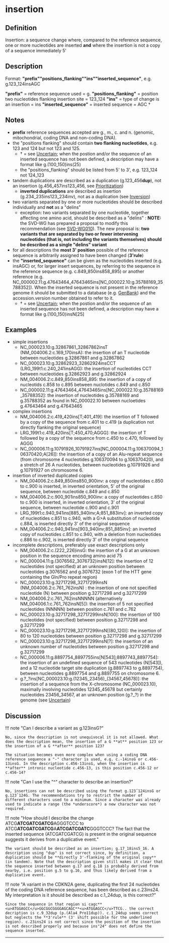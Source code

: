 # insertion

## Definition

Insertion: a sequence change where, compared to the reference sequence, one or more nucleotides are inserted **and** where the insertion is not a copy of a sequence immediately 5'

## Description

Format: **"prefix""positions_flanking""ins""inserted_sequence"**,  e.g. g.123\_124insAGC

**"prefix"**  =  reference sequence used  =  g.
**"positions_flanking"**  =  position two nucleotides flanking insertion site  =  123\_124
**"ins"**  =  type of change is an insertion  =  ins
**"inserted_sequence"**  =  inserted sequence  =  AGC †

## Notes

* **prefix** reference sequences accepted are g., m., c. and n. (genomic, mitochondrial, coding DNA and non-coding DNA).
* the "positions flanking" should contain **two flanking nucleotides**, e.g. 123 and 124 but not 123 and 125.
    * † = see [Uncertain](../../uncertain/); when the postion and/or the sequence of an inserted sequence has not been defined, a description may have a format like g.(100_150)ins(25)
    * the "positions_flanking" should be listed from 5' to 3', e.g. 123_124 not 124_123
* tandem duplications are described as a duplication (g.123\_456**dup**), not an insertion (g.456\_457ins123\_456, see [Prioritization](../../general/))
    * **inverted duplications** are described as insertion (g.234\_235ins123\_234inv), not as a duplication (see [Inversion](../inversion))
* two variants separated by one or more nucleotides should be described individually and **not** as a "delins"
    * exception: two variants separated by one nucleotide, together affecting one amino acid, should be described as a "delins"
:    **NOTE:** the SVD-WG has prepared a proposal to modify this recommendation (see [SVD-WG010](../../../consultation/SVD-WG010/)). The new proposal is: **two variants that are separated by two or fewer intervening nucleotides (that is, not including the variants themselves) should be described as a single "delins" variant**
* for all descriptions the **most 3' position** possible of the reference sequence is arbitrarily assigned to have been changed (**3'rule**)
* the **"inserted_sequence"** can be given as the nucleotides inserted (e.g. insAGC) or, for larger insert sequences, by referring to the sequence in the reference sequence (e.g. c.849\_850ins858_895) or another reference (e.g. NC\_000002.11:g.47643464\_47643465ins[NC\_000022.10:g.35788169\_35788352]). When the inserted sequence is not present in the reference genome it should be submitted to a database (e.g. [GenBank](http://www.ncbi.nlm.nih.gov/genbank/submit/)) and the accession.version number obtained to refer to it.
    * † = see [Uncertain](../../uncertain/); when the postion and/or the sequence of an inserted sequence has not been defined, a description may have a format like g.(100\_150)insN[25]
## Examples

* simple insertions
    * NC\_000023.10:g.32867861\_32867862insT  (NM\_004006.2:c.169\_170insA): the insertion of an T nucleotide between nucleotides g.32867861 and g.32867862 
    * NC\_000023.10:g.32862923\_32862924insCCT (LRG\_199t1:c.240\_241insAGG): the insertion of nucleotides CCT between nucleotides g.32862923 and g.32862924
    * NM\_004006.2:c.849\_850ins858\_895: the insertion of a copy of nucleotids c.858 to c.895 between nuclotides c.849 and c.850
    * NC\_000002.11:g.47643464\_47643465ins[NC\_000022.10:g.35788169\_35788352]: the insertion of nucleotides g.35788169 and g.35788352 as found in NC\_000022.10 between nucloetides g.47643464 and g.47643465
* complex insertions
    * NM\_004006.2:c.419\_420ins[T;401\_419]: the insertion of T followed by a copy of the sequence from c.401 to c.419 (a duplication not directly flanking the original sequence)
    * LRG\_199t1:c.419\_420ins[T;450\_470;AGGG]: the insertion of T followed by a copy of the sequence from c.450 to c.470, followed by AGGG
    * NC\_000006.11:g.10791926\_10791927ins[NC\_000004.11:g.106370094\_106370420;A[26]]: the insertion of a copy of an Alu-repeat sequence (from chromosome 4 nucleotides g.106370094 to g.106370420), and a stretch of 26 A nucleotides, between nucleotides g.10791926 and g.10791927 on chromosome 6. 
* insertion of inverted duplicated copies
    * NM\_004006.2:c.849\_850ins850\_900inv: a copy of nucleotides c.850 to c.900 is inserted, in inverted orientation, 5' of the original sequence, between nucleotide c.849 and c.850
    * NM\_004006.2:c.900\_901ins850\_900inv: a copy of nucleotides c.850 to c.900 is inserted, in inverted orientation, 3' of the original sequence, between nucleotide c.900 and c.901
    * LRG_199t1:c.940\_941ins[885\_940inv;A;851\_883inv]: an inverted copy of nucleotides c.851 to c.940, with a G>A substitution of nucleotide c.884, is inserted directly 3' of the original sequence
    * NM\_004006.2:c.940\_941ins[903\_940inv;851\_885inv]: an inverted copy of nucleotides c.851 to c.940, with a deletion from nucleotides c.886 to c.902, is inserted directly 3' of the original sequence
* incomplete descriptions, preferably use exact descriptions only
    * NM\_004006.2:c.(222\_226)insG: the insertion of a G at an unknown position in the sequence encoding amino acid 75
    * NC\_000004.11:g.(3076562\_3076732)insN[12]: the insertion of 12 nucleotides (not specified) at an unknown position between nucleotides g.3076562 and g.3076732 (exon 1 of the HTT gene containing the Gln/Pro repeat region)
    * NC\_000023.10:g.32717298\_32717299insN  (NM\_004006.2:c.761\_762insN) : the insertion of one not specified nucleotide (N) between position g.32717298 and g.32717299
    * NM\_004006.2:c.761\_762insNNNNN (alternatively NM\_004006.1:c.761\_762insN[5]): the insertion of 5 not specified nucleotides (NNNNN) between position c.761 and c.762
    * NC\_000023.10:g.32717298\_32717299insN[100]: the insertion of 100 nucleotides (not specified) between position g.32717298 and g.32717299
    * NC\_000023.10:g.32717298\_32717299insN[(80_120)]: the insertion of 80 to 120 nucleotides between position g.32717298 and g.32717299
    * NC\_000023.10:g.32717298\_32717299insN[?]: the insertion of an unknown number of nucleotides between position g.32717298 and g.32717299
    * NC\_000006.11:g.8897754\_8897755ins[N[543];8897743\_8897754]: the insertion of an undefined sequence of 543 nucleotides (N[543]), and a 12 nucleotide target site duplication (g.8897743 to g.8897754), between nucleotides g.8897754 and g.8897755 on chromosome 6. 
    * g.?\_?ins[NC\_000023.10:g.(12345\_23456)\_(34567\_45678)]: the insertion of a sequence from the X-chromosome (NC\_000023.10), maximally involving nucleotides 12345\_45678 but certainly nucleotides 23456\_34567, at an unknown position (g.?\_?) in the genome (see [Uncertain](../../uncertain))
## Discussion

!!! note "Can I describe a variant as g.123insG?"

    No, since the description is not unequivocal it is not allowed. What does the description mean, the insertion of a G **at** position 123 or the insertion of a G **after** position 123?
    
    The situation becomes even more complex when using a coding DNA reference sequence a "-" character is used, e.g. c.-14insG or c.456-13insG. In the description c.456-13insG, when the insertion is **after** intronic nucleotide c.456-13, is this position c.456-12 or c.456-14?

!!! note "Can I use the "^" character to describe an insertion?"

    No, insertions can not be described using the format g.123ˆ124insG or g.123ˆ124G. The recommendations try to restrict the number of different characters used to a minimum. Since a character was already used to indicate a range (the *underscore*) a new character was not required.

!!! note "How should I describe the change ATCG**ATCGATCGATCG**AGGGTCCC to ATCG**ATCGATCGATCG**A**ATCGATCGATC**GGGTCCC?  The fact that the inserted sequence (ATCGATCGATCG) is present in the original sequence suggests it derives from a duplicative event."

    The variant should be described as an insertion; g.17_18ins5_16. A description using "dup" is not correct since, by definition, a duplication should be **directly 3'-flanking of the original copy** (in tandem). Note that the description given still makes it clear that the sequence inserted between g.17 and g.18 is probably derived from nearby, i.e. position g.5 to g.16, and thus likely derived from a duplicative event.

!!! note "A variant in the CDKN2A gene, duplicating the first 24 nucleotides of the coding DNA reference sequence, has been described as c.23ins24. My interpretation is it should be described as c.1_24dup, is this correct?"

    Since the sequence in that region si cagc**<u>ATGGAGCC</u>GGCGGCGGGGAGCAGC**<u>ATGGAGCC</u>TTCG.. the correct decription is c.9_32dup (p.(Ala4_Pro11dup)). c.1_24dup seems correct but neglects the **3'rule** (3' shift possible for the underlined region). c.23ins24 is not correct since the position of the insertion is not described properly and because ins"24" does not define the sequence inserted.
---